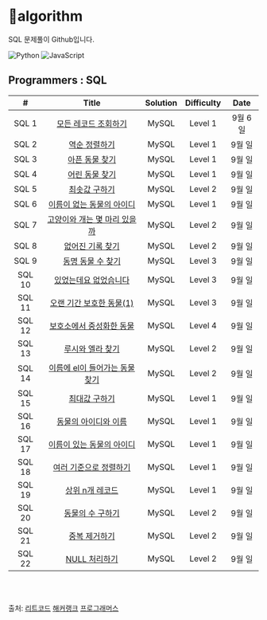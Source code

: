 # :cactus:algorithm
SQL 문제풀이 Github입니다.  


![Python](https://img.shields.io/badge/python-3670A0?style=for-the-badge&logo=python&logoColor=ffdd54)
![JavaScript](https://img.shields.io/badge/javascript-%23323330.svg?style=for-the-badge&logo=javascript&logoColor=%23F7DF1E)
<br/>


## Programmers : SQL

| # | Title          | Solution | Difficulty | Date     |
| :---: | :------------: | :------: | :----: | :------: |
| SQL 1 | [모든 레코드 조회하기]() | MySQL | Level 1 | 9월 6일 |
| SQL 2 | [역순 정렬하기]() | MySQL | Level 1 | 9월 일 |
| SQL 3 | [아픈 동물 찾기]() | MySQL | Level 1 | 9월 일 |
| SQL 4 | [어린 동물 찾기]() | MySQL | Level 1 | 9월 일 |
| SQL 5 | [최솟값 구하기]() | MySQL | Level 2 | 9월 일 |
| SQL 6 | [이름이 없는 동물의 아이디]() | MySQL | Level 1 | 9월 일 |
| SQL 7 | [고양이와 개는 몇 마리 있을까]() | MySQL | Level 2 | 9월 일 |
| SQL 8 | [없어진 기록 찾기]() | MySQL | Level 2 | 9월 일 |
| SQL 9 | [동명 동물 수 찾기]() | MySQL | Level 3 | 9월 일 |
| SQL 10 | [있었는데요 없었습니다]() | MySQL | Level 3 | 9월 일 |
| SQL 11 | [오랜 기간 보호한 동물(1)]() | MySQL | Level 3 | 9월 일 |
| SQL 12 | [보호소에서 중성화한 동물]() | MySQL | Level 4 | 9월 일 |
| SQL 13 | [루시와 엘라 찾기]() | MySQL | Level 2 | 9월 일 |
| SQL 14 | [이름에 el이 들어가는 동물 찾기]() | MySQL | Level 2 | 9월 일 |
| SQL 15 | [최대값 구하기]() | MySQL | Level 1 | 9월 일 |
| SQL 16 | [동물의 아이디와 이름]() | MySQL | Level 1 | 9월 일 |
| SQL 17 | [이름이 있는 동물의 아이디]() | MySQL | Level 1 | 9월 일 |
| SQL 18 | [여러 기준으로 정렬하기]() | MySQL | Level 1 | 9월 일 |
| SQL 19 | [상위 n개 레코드]() | MySQL | Level 1 | 9월 일 |
| SQL 20 | [동물의 수 구하기]() | MySQL | Level 2 | 9월 일 |
| SQL 21 | [중복 제거하기]() | MySQL | Level 2 | 9월 일 |
| SQL 22 | [NULL 처리하기]() | MySQL | Level 2 | 9월 일 |

<br><br>

출처: 
[리트코드](https://leetcode.com/problemset/database/)
[해커랭크](https://www.hackerrank.com/domains/sql)
[프로그래머스](https://programmers.co.kr/learn/challenges?tab=sql_practice_kit)

